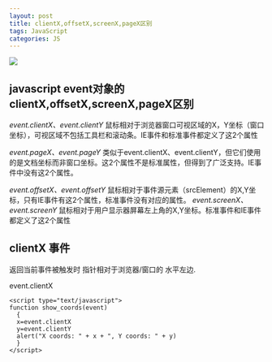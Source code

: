 ```yaml
---
layout: post
title: clientX,offsetX,screenX,pageX区别
tags: JavaScript
categories: JS
---
```


![][image-1]

## javascript event对象的clientX,offsetX,screenX,pageX区别

*event.clientX、event.clientY*
鼠标相对于浏览器窗口可视区域的X，Y坐标（窗口坐标），可视区域不包括工具栏和滚动条。IE事件和标准事件都定义了这2个属性

*event.pageX、event.pageY*
类似于event.clientX、event.clientY，但它们使用的是文档坐标而非窗口坐标。这2个属性不是标准属性，但得到了广泛支持。IE事件中没有这2个属性。

*event.offsetX、event.offsetY*
鼠标相对于事件源元素（srcElement）的X,Y坐标，只有IE事件有这2个属性，标准事件没有对应的属性。
*event.screenX、event.screenY*
鼠标相对于用户显示器屏幕左上角的X,Y坐标。标准事件和IE事件都定义了这2个属性





## clientX 事件
返回当前事件被触发时 指针相对于浏览器/窗口的 水平左边.

event.clientX

	<script type="text/javascript">
	function show_coords(event)
	  {
	  x=event.clientX
	  y=event.clientY
	  alert("X coords: " + x + ", Y coords: " + y)
	  }
	</script>



[image-1]:	http://oduizitoj.bkt.clouddn.com/2016-12-06-081508.jpg